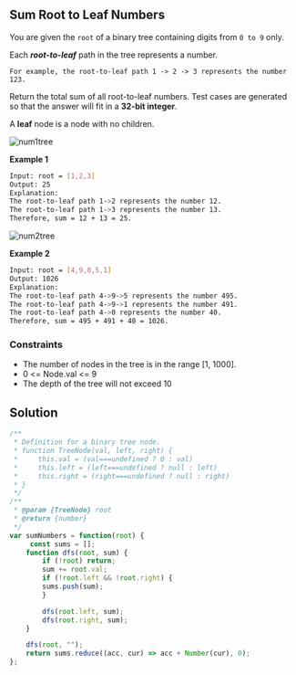 
##  Sum Root to Leaf Numbers
 
You are given the ```root``` of a binary tree containing digits from ```0 to 9``` only.

Each ***root-to-leaf*** path in the tree represents a number.

```For example, the root-to-leaf path 1 -> 2 -> 3 represents the number 123.```

Return the total sum of all root-to-leaf numbers. Test cases are generated so that the answer will fit in a **32-bit integer**.

A **leaf** node is a node with no children.

 
![num1tree](https://github.com/surshreya/leetcode-150/assets/118065908/88dd2533-fff8-4731-81a7-8fc512f2be83)

**Example 1**
```bash
Input: root = [1,2,3]
Output: 25
Explanation:
The root-to-leaf path 1->2 represents the number 12.
The root-to-leaf path 1->3 represents the number 13.
Therefore, sum = 12 + 13 = 25.
```
![num2tree](https://github.com/surshreya/leetcode-150/assets/118065908/dd13d2ee-831b-4b8d-9449-3f7aa179c5eb)

**Example 2**
```bash
Input: root = [4,9,0,5,1]
Output: 1026
Explanation:
The root-to-leaf path 4->9->5 represents the number 495.
The root-to-leaf path 4->9->1 represents the number 491.
The root-to-leaf path 4->0 represents the number 40.
Therefore, sum = 495 + 491 + 40 = 1026.
```

### Constraints
- The number of nodes in the tree is in the range [1, 1000].
- 0 <= Node.val <= 9
- The depth of the tree will not exceed 10

## Solution

```javascript
/**
 * Definition for a binary tree node.
 * function TreeNode(val, left, right) {
 *     this.val = (val===undefined ? 0 : val)
 *     this.left = (left===undefined ? null : left)
 *     this.right = (right===undefined ? null : right)
 * }
 */
/**
 * @param {TreeNode} root
 * @return {number}
 */
var sumNumbers = function(root) {
     const sums = [];
    function dfs(root, sum) {
        if (!root) return;
        sum += root.val;
        if (!root.left && !root.right) {
        sums.push(sum);
        }

        dfs(root.left, sum);
        dfs(root.right, sum);
    }

    dfs(root, "");
    return sums.reduce((acc, cur) => acc + Number(cur), 0);
};
```
